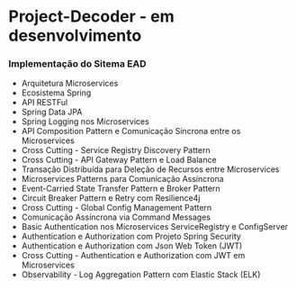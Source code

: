 # Project-Decoder - em desenvolvimento 

### Implementação  do Sitema EAD
- Arquitetura Microservices
- Ecosistema Spring
- API RESTFul
- Spring Data JPA
- Spring Logging nos Microservices
- API Composition Pattern e Comunicação Síncrona entre os Microservices
- Cross Cutting - Service Registry Discovery Pattern
- Cross Cutting - API Gateway Pattern e Load Balance
- Transação Distribuída para Deleção de Recursos entre Microservices
- Microservices Patterns para Comunicação Assíncrona
- Event-Carried State Transfer Pattern e Broker Pattern
- Circuit Breaker Pattern e Retry com Resilience4j
- Cross Cutting - Global Config Management Pattern
- Comunicação Assíncrona via Command Messages
- Basic Authentication nos Microservices ServiceRegistry e ConfigServer
- Authentication e Authorization com Projeto Spring Security
- Authentication e Authorization com Json Web Token (JWT)
- Cross Cutting - Authentication e Authorization com JWT em Microservices
- Observability - Log Aggregation Pattern com Elastic Stack (ELK)